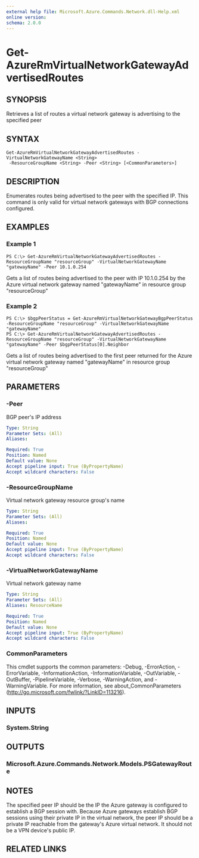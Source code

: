 ```yaml
---
external help file: Microsoft.Azure.Commands.Network.dll-Help.xml
online version: 
schema: 2.0.0
---
```


# Get-AzureRmVirtualNetworkGatewayAdvertisedRoutes

## SYNOPSIS
Retrieves a list of routes a virtual network gateway is advertising to the specified peer

## SYNTAX

```
Get-AzureRmVirtualNetworkGatewayAdvertisedRoutes -VirtualNetworkGatewayName <String>
 -ResourceGroupName <String> -Peer <String> [<CommonParameters>]
```

## DESCRIPTION
Enumerates routes being advertised to the peer with the specified IP. This command is only valid for virtual network gateways with BGP connections configured.

## EXAMPLES

### Example 1
```
PS C:\> Get-AzureRmVirtualNetworkGatewayAdvertisedRoutes -ResourceGroupName "resourceGroup" -VirtualNetworkGatewayName "gatewayName" -Peer 10.1.0.254
```

Gets a list of routes being advertised to the peer with IP 10.1.0.254 by the Azure virtual network gateway named "gatewayName" in resource group "resourceGroup"

### Example 2
```
PS C:\> $bgpPeerStatus = Get-AzureRmVirtualNetworkGatewayBgpPeerStatus -ResourceGroupName "resourceGroup" -VirtualNetworkGatewayName "gatewayName"
PS C:\> Get-AzureRmVirtualNetworkGatewayAdvertisedRoutes -ResourceGroupName "resourceGroup" -VirtualNetworkGatewayName "gatewayName" -Peer $bgpPeerStatus[0].Neighbor
```

Gets a list of routes being advertised to the first peer returned for the Azure virtual network gateway named "gatewayName" in resource group "resourceGroup"

## PARAMETERS

### -Peer
BGP peer's IP address

```yaml
Type: String
Parameter Sets: (All)
Aliases: 

Required: True
Position: Named
Default value: None
Accept pipeline input: True (ByPropertyName)
Accept wildcard characters: False
```

### -ResourceGroupName
Virtual network gateway resource group's name

```yaml
Type: String
Parameter Sets: (All)
Aliases: 

Required: True
Position: Named
Default value: None
Accept pipeline input: True (ByPropertyName)
Accept wildcard characters: False
```

### -VirtualNetworkGatewayName
Virtual network gateway name

```yaml
Type: String
Parameter Sets: (All)
Aliases: ResourceName

Required: True
Position: Named
Default value: None
Accept pipeline input: True (ByPropertyName)
Accept wildcard characters: False
```

### CommonParameters
This cmdlet supports the common parameters: -Debug, -ErrorAction, -ErrorVariable, -InformationAction, -InformationVariable, -OutVariable, -OutBuffer, -PipelineVariable, -Verbose, -WarningAction, and -WarningVariable. For more information, see about_CommonParameters (http://go.microsoft.com/fwlink/?LinkID=113216).

## INPUTS

### System.String

## OUTPUTS

### Microsoft.Azure.Commands.Network.Models.PSGatewayRoute

## NOTES
The specified peer IP should be the IP the Azure gateway is configured to establish a BGP session with. Because Azure gateways establish BGP sessions using their private IP in the virtual network, the peer IP should be a private IP reachable from the gateway's Azure virtual network. It should not be a VPN device's public IP. 

## RELATED LINKS

